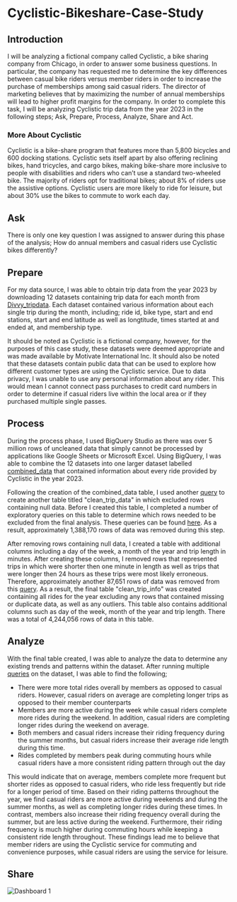 # Cyclistic-Bikeshare-Case-Study

## Introduction 
I will be analyzing a fictional company called Cyclistic, a bike sharing company from Chicago, in order to answer some business questions. In particular, the company has requested me to determine the key differences between casual bike riders versus member riders in order to increase the purchase of memberships among said casual riders. The director of marketing believes that by maximizing the number of annual memberships will lead to higher profit margins for the company. In order to complete this task, I will be analyzing Cyclistic trip data from the year 2023 in the following steps; Ask, Prepare, Process, Analyze, Share and Act. 

### More About Cyclistic 

Cyclistic is a bike-share program that features more than 5,800 bicycles and 600
docking stations. Cyclistic sets itself apart by also offering reclining bikes, hand
tricycles, and cargo bikes, making bike-share more inclusive to people with disabilities
and riders who can’t use a standard two-wheeled bike. The majority of riders opt for
traditional bikes; about 8% of riders use the assistive options. Cyclistic users are more
likely to ride for leisure, but about 30% use the bikes to commute to work each day.

## Ask 

There is only one key question I was assigned to answer during this phase of the analysis; How do annual members and casual riders use Cyclistic bikes differently? 

## Prepare 

For my data source, I was able to obtain trip data from the year 2023 by downloading 12 datasets containing trip data for each month from [Divvy_tripdata](https://divvy-tripdata.s3.amazonaws.com/index.html). Each dataset contained various information about each single trip during the month, including; ride id, bike type, start and end stations, start and end latitude as well as longtitude, times started at and ended at, and membership type. 

It should be noted as Cyclistic is a fictional company, however, for the purposes of this case study, these datasets were deemed appropriate and was made available by Motivate International Inc. It should also be noted that these datasets contain public data that can be used to explore how different customer types are using the Cyclistic service. Due to data privacy, I was unable to use any personal information about any rider. This would mean I cannot connect pass purchases to credit card numbers in order to determine if casual riders live within the local area or if they purchased multiple single passes. 

## Process 

During the process phase, I used BigQuery Studio as there was over 5 million rows of uncleaned data that simply cannot be processed by applications like Google Sheets or Microsoft Excel. Using BigQuery, I was able to combine the 12 datasets into one larger dataset labelled [combined_data](https://github.com/Wasifkabeer/Cyclistic-Bikeshare-Case-Study/blob/main/Combined_data_query.sql) that contained information about every ride provided by Cyclistic in the year 2023.  

Following the creation of the combined_data table, I used another [query](https://github.com/Wasifkabeer/Cyclistic-Bikeshare-Case-Study/blob/main/Clean_trip_data_query.sql) to create another table titled "clean_trip_data" in which excluded rows containing null data. Before I created this table, I completed a number of exploratory queries on this table to determine which rows needed to be excluded from the final analysis. These queries can be found [here](https://github.com/Wasifkabeer/Cyclistic-Bikeshare-Case-Study/blob/main/Data_cleaning_exploration.sql). As a result, approximately 1,388,170 rows of data was removed during this step. 

After removing rows containing null data, I created a table with additional columns including a day of the week, a month of the year and trip length in minutes. After creating these columns, I removed rows that represented trips in which were shorter then one minute in length as well as trips that were longer then 24 hours as these trips were most likely erroneous. Therefore, approximately another 87,651 rows of data was removed from this [query](https://github.com/Wasifkabeer/Cyclistic-Bikeshare-Case-Study/blob/main/Clean_trip_info_query.sql). As a result, the final table "clean_trip_info" was created containing all rides for the year excluding any rows that contained missing or duplicate data, as well as any outliers. This table also contains additional columns such as day of the week, month of the year and trip length. There was a total of 4,244,056 rows of data in this table. 

## Analyze 

With the final table created, I was able to analyze the data to determine any existing trends and patterns within the dataset. After running multiple [queries](https://github.com/Wasifkabeer/Cyclistic-Bikeshare-Case-Study/blob/main/Data_analysis.sql) on the dataset, I was able to find the following; 

* There were more total rides overall by members as opposed to casual riders. However, casual riders on average are completing longer trips as opposed to their member counterparts 
* Members are more active during the week while casual riders complete more rides during the weekend. In addition, casual riders are completing longer rides during the weekend on average. 
* Both members and casual riders increase their riding frequency during the summer months, but casual riders increase their average ride length during this time. 
* Rides completed by members peak during commuting hours while casual riders have a more consistent riding pattern through out the day

This would indicate that on average, members complete more frequent but shorter rides as opposed to casual riders, who ride less frequently but ride for a longer period of time. Based on their riding patterns throughout the year, we find casual riders are more active during weekends and during the summer months, as well as completing longer rides during these times. In contrast, members also increase their riding frequency overall during the summer, but are less active during the weekend. Furthermore, their riding frequency is much higher during commuting hours while keeping a consistent ride length throughout. These findings lead me to believe that member riders are using the Cyclistic service for commuting and convenience purposes, while casual riders are using the service for leisure. 

## Share 

![Dashboard 1](https://github.com/Wasifkabeer/Cyclistic-Bikeshare-Case-Study/assets/169206006/d220eae4-2313-4e2a-83ac-a602031f5770)












